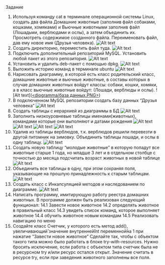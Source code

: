 Задание
1. Используя команду cat в терминале операционной системы Linux, создать два файла Домашние животные (заполнив файл собаками, кошками,
хомяками) и Вьючные животными заполнив файл (Лошадьми, верблюдами и ослы), а затем объединить их. Просмотреть содержимое созданного файла.
Переименовать файл, дав ему новое имя (Друзья человека).
![Alt text]([scrin/1.PNG](https://github.com/froll123/Itog_work/blob/main/scrin/1.PNG))
2. Создать директорию, переместить файл туда.
![Alt text]([scrin/2.PNG](https://github.com/froll123/Itog_work/blob/main/scrin/2.PNG))
3. Подключить дополнительный репозиторий MySQL. Установить любой пакет из этого репозитория.
![Alt text]([scrin/3.PNG](https://github.com/froll123/Itog_work/blob/main/scrin/3.PNG))
4. Установить и удалить deb-пакет с помощью dpkg.
![Alt text]([scrin/4.PNG](https://github.com/froll123/Itog_work/blob/main/scrin/4.PNG))
5. Выложить историю команд в терминале ubuntu
![Alt text]([scrin/5.PNG](https://github.com/froll123/Itog_work/blob/main/scrin/5.PNG))
6. Нарисовать диаграмму, в которой есть класс родительский класс, домашние животные и вьючные животные, в составы которых в случае домашних
животных войдут классы: собаки, кошки, хомяки, а в класс вьючные животные войдут: (Лошади, верблюды и ослы).
![Alt text]([<diogramma/база данных.PNG>](https://github.com/froll123/Itog_work/blob/main/diogramma/база%20данных.PNG))
7. В подключенном MySQL репозитории создать базу данных “Друзья человека”
![Alt text]([scrin/7.PNG](https://github.com/froll123/Itog_work/blob/main/scrin/7.PNG))
8. Создать таблицы с иерархией из диаграммы в БД
![Alt text]([scrin/8.PNG](https://github.com/froll123/Itog_work/blob/main/scrin/8.PNG))
9. Заполнить низкоуровневые таблицы именами(животных), командами которые они выполняют и датами рождения
![Alt text]([scrin/9.PNG](https://github.com/froll123/Itog_work/blob/main/scrin/9.PNG))
![Alt text]([scrin/10.PNG](https://github.com/froll123/Itog_work/blob/main/scrin/10.PNG))
![Alt text]([scrin/11.PNG](https://github.com/froll123/Itog_work/blob/main/scrin/11.PNG))
![Alt text]([scrin/12.PNG](https://github.com/froll123/Itog_work/blob/main/scrin/12.PNG))
10. Удалив из таблицы верблюдов, т.к. верблюдов решили перевезти в другой питомник на зимовку. Объединить таблицы лошади, и ослы в одну таблицу.
![Alt text]([scrin/13.1.PNG](https://github.com/froll123/Itog_work/blob/main/scrin/13.1.PNG))
11. Создать новую таблицу “молодые животные” в которую попадут все животные старше 1 года, но младше 3 лет и в отдельном столбце с точностью
до месяца подсчитать возраст животных в новой таблице
![Alt text]([scrin/13.PNG](https://github.com/froll123/Itog_work/blob/main/scrin/13.PNG))
12. Объединить все таблицы в одну, при этом сохраняя поля, указывающие на прошлую принадлежность к старым таблицам.
![Alt text]([scrin/14.PNG](https://github.com/froll123/Itog_work/blob/main/scrin/13.PNG))
13. Создать класс с Инкапсуляцией методов и наследованием по диаграмме.
![Alt text]([scrin/15.PNG](https://github.com/froll123/Itog_work/blob/main/scrin/15.PNG))
14. Написать программу, имитирующую работу реестра домашних животных.
В программе должен быть реализован следующий функционал:
14.1 Завести новое животное
14.2 определять животное в правильный класс
14.3 увидеть список команд, которое выполняет животное
14.4 обучить животное новым командам
14.5 Реализовать навигацию по меню
15. Создайте класс Счетчик, у которого есть метод add(), увеличивающий̆ значение внутренней̆int переменной̆на 1 при нажатие “Завести новое
животное” Сделайте так, чтобы с объектом такого типа можно было работать в блоке try-with-resources. Нужно бросить исключение, если работа с объектом типа счетчик была не в ресурсном try и/или ресурс остался открыт. Значение считать в ресурсе try, если при заведения животного заполнены все поля.
